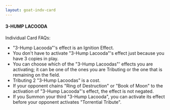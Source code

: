 ```yaml
---
layout: goat-indv-card
---
```


#### 3-HUMP LACOODA

Individual Card FAQs:

- "3-Hump Lacooda"'s effect is an Ignition Effect.
- You don't have to activate "3-Hump Lacooda"'s effect just because you have 3 copies in play.
- You can choose which of the "3-Hump Lacoodas"' effects you are activating; it can be one of the ones you are Tributing or the one that is          remaining on the field.        
- Tributing 2 "3-Hump Lacoodas" is a cost.
- If your opponent chains "Ring of Destruction" or "Book of Moon" to the activation of "3-Hump Lacooda"'s effect, the          effect is not negated.        
- If you Summon your third "3-Hump Lacooda", you can activate its effect before your opponent activates "Torrential Tribute".